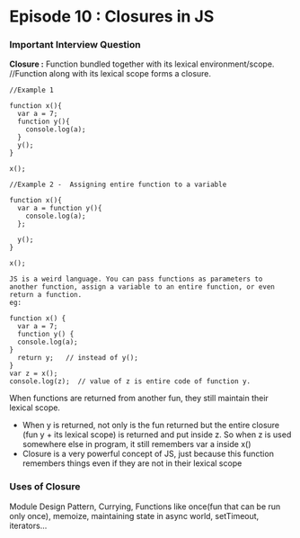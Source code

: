 # Episode 10 : Closures in JS

### Important Interview Question

**Closure :** Function bundled together with its lexical environment/scope. //Function along with its lexical scope forms a closure.

```
//Example 1

function x(){
  var a = 7;
  function y(){
    console.log(a);
  }
  y();
}

x();
```
```
//Example 2 -  Assigning entire function to a variable

function x(){
  var a = function y(){
    console.log(a);
  };
  
  y();
}

x();
```




```
JS is a weird language. You can pass functions as parameters to another function, assign a variable to an entire function, or even return a function.
eg:

function x() {
  var a = 7;
  function y() {
  console.log(a);
}
  return y;   // instead of y();
}
var z = x();
console.log(z);  // value of z is entire code of function y.

```

When functions are returned from another fun, they still maintain their lexical
scope.

- When y is returned, not only is the fun returned but the entire closure (fun
  y + its lexical scope) is returned and put inside z. So when z is used
  somewhere else in program, it still remembers var a inside x()
- Closure is a very powerful concept of JS, just because this function remembers
  things even if they are not in their lexical scope

### Uses of Closure

Module Design Pattern, Currying, Functions like once(fun that can be run only
once), memoize, maintaining state in async world, setTimeout, iterators...
